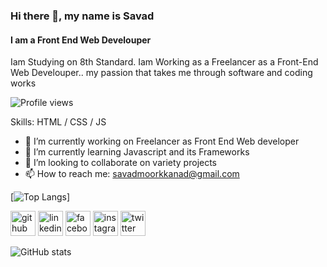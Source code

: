 ### Hi there 👋, my name is Savad
#### I am a Front End Web Develouper
Iam Studying on 8th Standard. Iam Working as a Freelancer as a Front-End Web Develouper.. my passion that takes me through software and coding works

![Profile views](https://gpvc.arturio.dev/savadMKD)

Skills: HTML / CSS /  JS 

- 🔭 I’m currently working on Freelancer as Front End Web developer 
- 🌱 I’m currently learning Javascript and its Frameworks 
- 👯 I’m looking to collaborate on variety projects 
- 📫 How to reach me: savadmoorkkanad@gmail.com 


[![Top Langs](https://github-readme-stats.vercel.app/api/top-langs/?username=savadMKD&layout=compact)]


[<img src='https://cdn.jsdelivr.net/npm/simple-icons@3.0.1/icons/github.svg' alt='github' height='40'>](https://github.com/savadMKD)  [<img src='https://cdn.jsdelivr.net/npm/simple-icons@3.0.1/icons/linkedin.svg' alt='linkedin' height='40'>](https://www.linkedin.com/in/muhammed-savad-a81391200//)  [<img src='https://cdn.jsdelivr.net/npm/simple-icons@3.0.1/icons/facebook.svg' alt='facebook' height='40'>](https://www.facebook.com/savad.mkd.50)  [<img src='https://cdn.jsdelivr.net/npm/simple-icons@3.0.1/icons/instagram.svg' alt='instagram' height='40'>](https://www.instagram.com/savad.mkd/)  [<img src='https://cdn.jsdelivr.net/npm/simple-icons@3.0.1/icons/twitter.svg' alt='twitter' height='40'>](https://twitter.com/savad_mkd)  

![GitHub stats](https://github-readme-stats.vercel.app/api?username=savadMKD&show_icons=true)  


